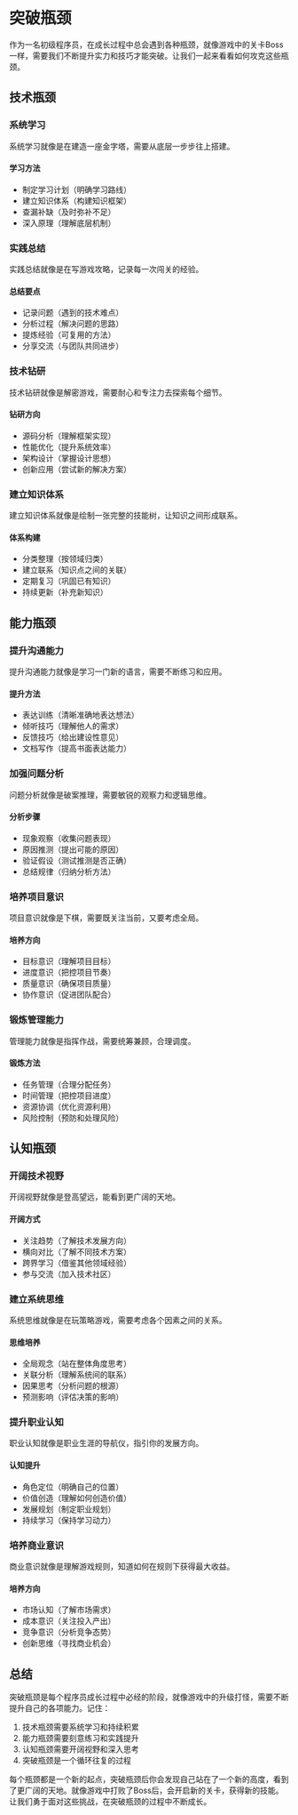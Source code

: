# 突破瓶颈

作为一名初级程序员，在成长过程中总会遇到各种瓶颈，就像游戏中的关卡Boss一样，需要我们不断提升实力和技巧才能突破。让我们一起来看看如何攻克这些瓶颈。

## 技术瓶颈

### 系统学习

系统学习就像是在建造一座金字塔，需要从底层一步步往上搭建。

#### 学习方法
- 制定学习计划（明确学习路线）
- 建立知识体系（构建知识框架）
- 查漏补缺（及时弥补不足）
- 深入原理（理解底层机制）

### 实践总结

实践总结就像是在写游戏攻略，记录每一次闯关的经验。

#### 总结要点
- 记录问题（遇到的技术难点）
- 分析过程（解决问题的思路）
- 提炼经验（可复用的方法）
- 分享交流（与团队共同进步）

### 技术钻研

技术钻研就像是解密游戏，需要耐心和专注力去探索每个细节。

#### 钻研方向
- 源码分析（理解框架实现）
- 性能优化（提升系统效率）
- 架构设计（掌握设计思想）
- 创新应用（尝试新的解决方案）

### 建立知识体系

建立知识体系就像是绘制一张完整的技能树，让知识之间形成联系。

#### 体系构建
- 分类整理（按领域归类）
- 建立联系（知识点之间的关联）
- 定期复习（巩固已有知识）
- 持续更新（补充新知识）

## 能力瓶颈

### 提升沟通能力

提升沟通能力就像是学习一门新的语言，需要不断练习和应用。

#### 提升方法
- 表达训练（清晰准确地表达想法）
- 倾听技巧（理解他人的需求）
- 反馈技巧（给出建设性意见）
- 文档写作（提高书面表达能力）

### 加强问题分析

问题分析就像是破案推理，需要敏锐的观察力和逻辑思维。

#### 分析步骤
- 现象观察（收集问题表现）
- 原因推测（提出可能的原因）
- 验证假设（测试推测是否正确）
- 总结规律（归纳分析方法）

### 培养项目意识

项目意识就像是下棋，需要既关注当前，又要考虑全局。

#### 培养方向
- 目标意识（理解项目目标）
- 进度意识（把控项目节奏）
- 质量意识（确保项目质量）
- 协作意识（促进团队配合）

### 锻炼管理能力

管理能力就像是指挥作战，需要统筹兼顾，合理调度。

#### 锻炼方法
- 任务管理（合理分配任务）
- 时间管理（把控项目进度）
- 资源协调（优化资源利用）
- 风险控制（预防和处理风险）

## 认知瓶颈

### 开阔技术视野

开阔视野就像是登高望远，能看到更广阔的天地。

#### 开阔方式
- 关注趋势（了解技术发展方向）
- 横向对比（了解不同技术方案）
- 跨界学习（借鉴其他领域经验）
- 参与交流（加入技术社区）

### 建立系统思维

系统思维就像是在玩策略游戏，需要考虑各个因素之间的关系。

#### 思维培养
- 全局观念（站在整体角度思考）
- 关联分析（理解系统间的联系）
- 因果思考（分析问题的根源）
- 预测影响（评估决策的影响）

### 提升职业认知

职业认知就像是职业生涯的导航仪，指引你的发展方向。

#### 认知提升
- 角色定位（明确自己的位置）
- 价值创造（理解如何创造价值）
- 发展规划（制定职业规划）
- 持续学习（保持学习动力）

### 培养商业意识

商业意识就像是理解游戏规则，知道如何在规则下获得最大收益。

#### 培养方向
- 市场认知（了解市场需求）
- 成本意识（关注投入产出）
- 竞争意识（分析竞争态势）
- 创新思维（寻找商业机会）

## 总结

突破瓶颈是每个程序员成长过程中必经的阶段，就像游戏中的升级打怪，需要不断提升自己的各项能力。记住：

1. 技术瓶颈需要系统学习和持续积累
2. 能力瓶颈需要刻意练习和实践提升
3. 认知瓶颈需要开阔视野和深入思考
4. 突破瓶颈是一个循环往复的过程

每个瓶颈都是一个新的起点，突破瓶颈后你会发现自己站在了一个新的高度，看到了更广阔的天地。就像游戏中打败了Boss后，会开启新的关卡，获得新的技能。让我们勇于面对这些挑战，在突破瓶颈的过程中不断成长。